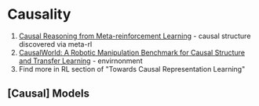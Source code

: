 # Causality
1. [Causal Reasoning from Meta-reinforcement Learning](https://arxiv.org/pdf/1901.08162.pdf) - causal structure discovered via meta-rl
2. [CausalWorld: A Robotic Manipulation Benchmark for Causal Structure and Transfer Learning](https://arxiv.org/abs/2010.04296) - envirnonment
3. Find more in RL section of "Towards Causal Representation Learning"



## [Causal] Models